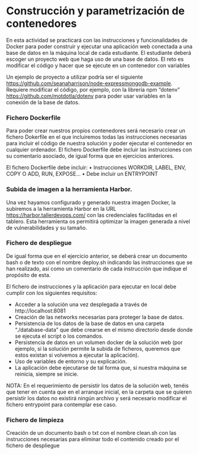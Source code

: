 # Construcción y parametrización de contenedores

En esta actividad se practicará con las instrucciones y funcionalidades de Docker para poder construir y
ejecutar una aplicación web conectada a una base de datos en la máquina local de cada estudiante. El
estudiante deberá escoger un proyecto web que haga uso de una base de datos. El reto es modificar el
código y hacer que se ejecute en un contenedor con variables

Un ejemplo de proyecto a utilizar podría ser el siguiente https://github.com/seanaharrison/node-expressmongodb-example. Requiere modificar el código, por ejemplo, con la librería npm “dotenv”
https://github.com/motdotla/dotenv para poder usar variables en la conexión de la base de datos.

### Fichero Dockerfile

Para poder crear nuestros propios contenedores será necesario crear un fichero Dokerfile en el que
incluiremos todas las instrucciones necesarias para incluir el código de nuestra solución y poder ejecutar el
contenedor en cualquier ordenador. El fichero Dockerfile debe incluir las instrucciones con su comentario
asociado, de igual forma que en ejercicios anteriores.

El fichero Dockerfile debe incluir:
• Instrucciones WORKDIR, LABEL, ENV, COPY O ADD, RUN, EXPOSE…
• Debe incluir un ENTRYPOINT
### Subida de imagen a la herramienta Harbor.
Una vez hayamos configurado y generado nuestra imagen Docker, la subiremos a la herramienta Harbor en
la URL https://harbor.tallerdevops.com/ con las credenciales facilitadas en el tablero.
Esta herramienta os permitirá optimizar la imagen generada a nivel de vulnerabilidades y su tamaño.
### Fichero de despliegue
De igual forma que en el ejercicio anterior, se deberá crear un documento bash o de texto con el nombre
deploy.sh indicando las instrucciones que se han realizado, así como un comentario de cada instrucción que
indique el propósito de esta.

El fichero de instrucciones y la aplicación para ejecutar en local debe cumplir con los siguientes requisitos:
- Acceder a la solución una vez desplegada a través de http://localhost:8081
- Creación de las networks necesarias para proteger la base de datos.
- Persistencia de los datos de la base de datos en una carpeta “./database-data” que debe crearse en el mismo directorio desde donde se ejecuta el script o los comandos.
- Persistencia de datos en un volumen docker de la solución web (por ejemplo, si la solución permite la subida de ficheros, queremos que estos existan si volvemos a ejecutar la aplicación).
- Uso de variables de entorno y su explicación.
- La aplicación debe ejecutarse de tal forma que, si nuestra máquina se reinicia, siempre se inicie.

NOTA: En el requerimiento de persistir los datos de la solución web, tenéis que tener en cuenta que en el
arranque inicial, en la carpeta que se quieren persistir los datos no existirá ningún archivo y será necesario
modificar el fichero entrypoint para contemplar ese caso.
### Fichero de limpieza
Creación de un documento bash o txt con el nombre clean.sh con las instrucciones necesarias para eliminar
todo el contenido creado por el fichero de despliegue